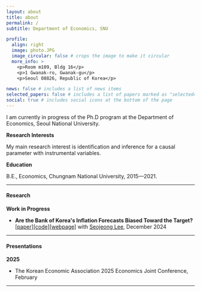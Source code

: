 ```yaml
---
layout: about
title: about
permalink: /
subtitle: Department of Economics, SNU

profile:
  align: right
  image: photo.JPG
  image_circular: false # crops the image to make it circular
  more_info: >
    <p>Room m109, Bldg 16</p>
    <p>1 Gwanak-ro, Gwanak-gu</p>
    <p>Seoul 08826, Republic of Korea</p>

news: false # includes a list of news items
selected_papers: false # includes a list of papers marked as "selected={true}"
social: true # includes social icons at the bottom of the page
---
```


I am currently in progress of the Ph.D program at the Department of Economics, Seoul National University.

**Research Interests**

My main research interest is identification and inference for a causal parameter with instrumental variables.

**Education**

B.E., Economics, Chungnam National University, 2015—2021.

---

#### Research
**Work in Progress**

- <strong> Are the Bank of Korea's Inflation Forecasts Biased Toward the Target? </strong> [[paper]](https://drive.google.com/file/d/1P12GPzzLeo1tafaUrtI2I6cD1W6k9Y5K/view)[[code]](https://github.com/EK-Seong/BoK_Forecast)[[webpage]](https://bok-inflation-forecast.streamlit.app/) with [Seojeong Lee](https://sites.google.com/site/misspecifiedjay), December 2024

---

#### Presentations
**2025**

- The Korean Economic Association 2025 Economics Joint Conference, February

---
